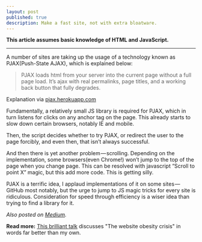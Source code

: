 ```yaml
---
layout: post
published: true
description: Make a fast site, not with extra bloatware.
---
```


**This article assumes basic knowledge of HTML and JavaScript.**

----

A number of sites are taking up the usage of a technology known as PJAX(Push-State AJAX), which is explained below:

> PJAX loads html from your server into the current page without a full page load. It’s ajax with real permalinks, page titles, and a working back button that fully degrades.

Explanation via [pjax.herokuapp.com](http://pjax.herokuapp.com)

Fundamentally, a relatively small JS library is required for PJAX, which in turn listens for clicks on any anchor tag on the page. This already starts to slow down certain browsers, notably IE and mobile.

Then, the script decides whether to try PJAX, or redirect the user to the page forcibly, and even then, that isn’t always successful.

And then there is yet another problem — scrolling. Depending on the implementation, some browsers(even Chrome!) won’t jump to the top of the page when you change page. This can be resolved with javascript “Scroll to point X” magic, but this add more code. This is getting silly.

PJAX is a terrific idea, I applaud implementations of it on some sites — GitHub most notably, but the urge to jump to JS magic tricks for every site is ridiculous. Consideration for speed through efficiency is a wiser idea than trying to find a library for it.

*Also posted on [Medium](https://medium.com/@isaacreidguest/pjax-is-the-wrong-approach-817e31960fdc).*

**Read more:** [This brilliant talk](http://web.archive.org/web/20181125011301/http://idlewords.com/talks/website_obesity.htm) discusses "The website obesity crisis" in words far better than my own. 
